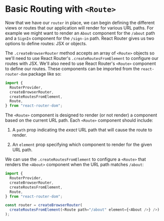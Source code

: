 # Basic Routing with `<Route>`

Now that we have our `router` in place, we can begin defining the different views or routes that our application will render for various URL paths. For example we might want to render an `About` component for the `/about` path and a `SignIn` component for the `/sign-in` path. React Router gives us two options to define routes: JSX or objects.

The `.createBrowserRouter` method accepts an array of `<Route>` objects so we'll need to use React Router's `.createRoutesFromElement` to configure our routes with JSX. We'll also need to use React Router's `<Route>` component to define our routes. These components can be imported from the `react-router-dom` package like so:

```js
import {
  RouterProvider,
  createBrowserRouter,
  createRoutesFromElement,
  Route,
} from "react-router-dom";
```

The `<Route>` component is designed to render (or not render) a component based on the current URL path. Each `<Route>` component should include:

1. A `path` prop indicating the _exact_ URL path that will cause the route to render.

2. An `element` prop specifying which component to render for the given URL path.

We can use the `.createRoutesFromElement` to configure a `<Route>` that renders the `<About>` component when the URL path matches `/about`:

```js
import {
  RouterProvider,
  createBrowserRouter,
  createRoutesFromElement,
  Route,
} from "react-router-dom";

const router = createBrowserRouter(
  createRoutesFromElement(<Route path="/about" element={<About />} />)
);
```
